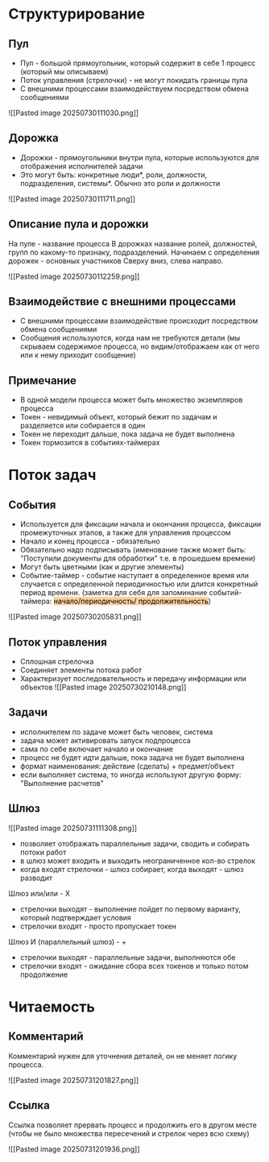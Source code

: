# Структурирование

## Пул

- Пул - большой прямоугольник, который содержит в себе 1 процесс (который мы описываем)
- Поток управления (стрелочки) - не могут покидать границы пула
- С внешними процессами взаимодействуем посредством обмена сообщениями

![[Pasted image 20250730111030.png]]

## Дорожка

- Дорожки - прямоугольники внутри пула, которые используются для отображения исполнителей задачи
- Это могут быть: конкретные люди*, роли, должности, подразделения, системы*. Обычно это роли и должности

![[Pasted image 20250730111711.png]]

## Описание пула и дорожки

На пуле - название процесса
В дорожках название ролей, должностей, групп по какому-то признаку, подразделений.
Начинаем с определения дорожек - основных участников
Сверху вниз, слева направо.

![[Pasted image 20250730112259.png]]

## Взаимодействие с внешними процессами
- С внешними процессами взаимодействие происходит посредством обмена сообщениями
- Сообщения используются, когда нам не требуются детали (мы скрываем содержимое процесса, но видим/отображаем как от него или к нему приходит сообщение)

## Примечание
- В одной модели процесса может быть множество экземпляров процесса
- Токен - невидимый объект, который бежит по задачам и разделяется или собирается в один
- Токен не переходит дальше, пока задача не будет выполнена
- Токен тормозится в событиях-таймерах


# Поток задач
## События
- Используется для фиксации начала и окончания процесса, фиксации промежуточных этапов, а также для управления процессом
- Начало и конец процесса - обязательно
- Обязательно надо подписывать (именование также может быть: "Поступили документы для обработки" т.е. в прошедшем времени)
- Могут быть цветными (как и другие элементы)
- Событие-таймер - событие наступает в определенное время или случается с определенной периодичностью или длится конкретный период времени.
(заметка для себя для запоминание событий-таймера: <mark style="background: #FFB86CA6;">начало/периодичность/ продолжительность</mark>)

![[Pasted image 20250730205831.png]]

## Поток управления
- Сплошная стрелочка
- Соединяет элементы потока работ
- Характеризует последовательность и передачу информации или объектов
![[Pasted image 20250730210148.png]]

## Задачи
- исполнителем по задаче может быть человек, система
- задача может активировать запуск подпроцесса
- сама по себе включает начало и окончание
- процесс не будет идти дальше, пока задача не будет выполнена
- формат наименования: действие (сделать) + предмет/объект
- если выполняет система, то иногда используют другую форму: "Выполнение расчетов"


## Шлюз


![[Pasted image 20250731111308.png]]

- позволяет отображать параллельные задачи, сводить и собирать потоки работ
- в шлюз может входить и выходить неограниченное кол-во стрелок
- когда входят стрелочки - шлюз собирает, когда выходят - шлюз разводит

Шлюз или/или - X
- стрелочки выходят - выполнение пойдет по первому варианту, который подтверждает условия
- стрелочки входят - просто пропускает токен


Шлюз И (параллельный шлюз) - +
 - стрелочки выходят - параллельные задачи, выполняются обе
 - стрелочки входят - ожидание сбора всех токенов и только потом продолжение


# Читаемость

## Комментарий
Комментарий нужен для уточнения деталей, он не меняет логику процесса.

![[Pasted image 20250731201827.png]]

## Ссылка
Ссылка позволяет прервать процесс и продолжить его в другом месте
(чтобы не было множества пересечений и стрелок через всю схему)

![[Pasted image 20250731201936.png]]
